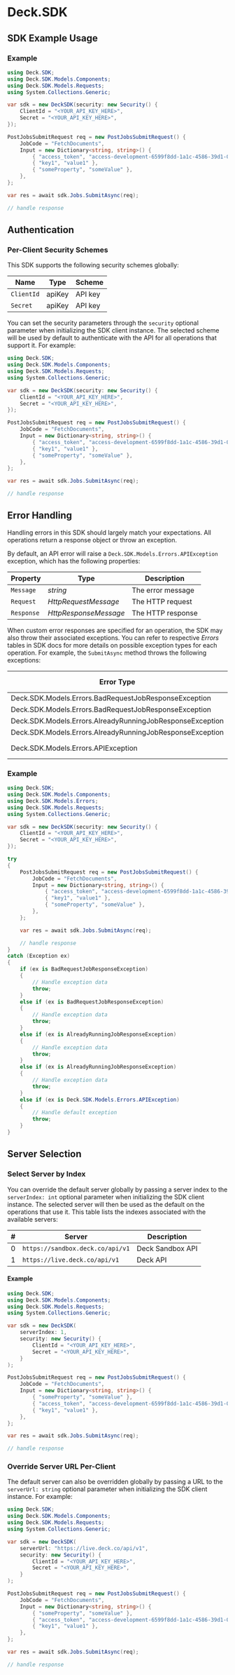 # Deck.SDK


<!-- Start SDK Example Usage [usage] -->
## SDK Example Usage

### Example

```csharp
using Deck.SDK;
using Deck.SDK.Models.Components;
using Deck.SDK.Models.Requests;
using System.Collections.Generic;

var sdk = new DeckSDK(security: new Security() {
    ClientId = "<YOUR_API_KEY_HERE>",
    Secret = "<YOUR_API_KEY_HERE>",
});

PostJobsSubmitRequest req = new PostJobsSubmitRequest() {
    JobCode = "FetchDocuments",
    Input = new Dictionary<string, string>() {
        { "access_token", "access-development-6599f8dd-1a1c-4586-39d1-08ddb97283f7" },
        { "key1", "value1" },
        { "someProperty", "someValue" },
    },
};

var res = await sdk.Jobs.SubmitAsync(req);

// handle response
```
<!-- End SDK Example Usage [usage] -->

<!-- Start Authentication [security] -->
## Authentication

### Per-Client Security Schemes

This SDK supports the following security schemes globally:

| Name       | Type   | Scheme  |
| ---------- | ------ | ------- |
| `ClientId` | apiKey | API key |
| `Secret`   | apiKey | API key |

You can set the security parameters through the `security` optional parameter when initializing the SDK client instance. The selected scheme will be used by default to authenticate with the API for all operations that support it. For example:
```csharp
using Deck.SDK;
using Deck.SDK.Models.Components;
using Deck.SDK.Models.Requests;
using System.Collections.Generic;

var sdk = new DeckSDK(security: new Security() {
    ClientId = "<YOUR_API_KEY_HERE>",
    Secret = "<YOUR_API_KEY_HERE>",
});

PostJobsSubmitRequest req = new PostJobsSubmitRequest() {
    JobCode = "FetchDocuments",
    Input = new Dictionary<string, string>() {
        { "access_token", "access-development-6599f8dd-1a1c-4586-39d1-08ddb97283f7" },
        { "key1", "value1" },
        { "someProperty", "someValue" },
    },
};

var res = await sdk.Jobs.SubmitAsync(req);

// handle response
```
<!-- End Authentication [security] -->

<!-- Start Error Handling [errors] -->
## Error Handling

Handling errors in this SDK should largely match your expectations. All operations return a response object or throw an exception.

By default, an API error will raise a `Deck.SDK.Models.Errors.APIException` exception, which has the following properties:

| Property      | Type                  | Description           |
|---------------|-----------------------|-----------------------|
| `Message`     | *string*              | The error message     |
| `Request`     | *HttpRequestMessage*  | The HTTP request      |
| `Response`    | *HttpResponseMessage* | The HTTP response     |

When custom error responses are specified for an operation, the SDK may also throw their associated exceptions. You can refer to respective *Errors* tables in SDK docs for more details on possible exception types for each operation. For example, the `SubmitAsync` method throws the following exceptions:

| Error Type                                                | Status Code | Content Type     |
| --------------------------------------------------------- | ----------- | ---------------- |
| Deck.SDK.Models.Errors.BadRequestJobResponseException     | 400         | application/json |
| Deck.SDK.Models.Errors.BadRequestJobResponseException     | 400         | text/json        |
| Deck.SDK.Models.Errors.AlreadyRunningJobResponseException | 409         | application/json |
| Deck.SDK.Models.Errors.AlreadyRunningJobResponseException | 409         | text/json        |
| Deck.SDK.Models.Errors.APIException                       | 4XX, 5XX    | \*/\*            |

### Example

```csharp
using Deck.SDK;
using Deck.SDK.Models.Components;
using Deck.SDK.Models.Errors;
using Deck.SDK.Models.Requests;
using System.Collections.Generic;

var sdk = new DeckSDK(security: new Security() {
    ClientId = "<YOUR_API_KEY_HERE>",
    Secret = "<YOUR_API_KEY_HERE>",
});

try
{
    PostJobsSubmitRequest req = new PostJobsSubmitRequest() {
        JobCode = "FetchDocuments",
        Input = new Dictionary<string, string>() {
            { "access_token", "access-development-6599f8dd-1a1c-4586-39d1-08ddb97283f7" },
            { "key1", "value1" },
            { "someProperty", "someValue" },
        },
    };

    var res = await sdk.Jobs.SubmitAsync(req);

    // handle response
}
catch (Exception ex)
{
    if (ex is BadRequestJobResponseException)
    {
        // Handle exception data
        throw;
    }
    else if (ex is BadRequestJobResponseException)
    {
        // Handle exception data
        throw;
    }
    else if (ex is AlreadyRunningJobResponseException)
    {
        // Handle exception data
        throw;
    }
    else if (ex is AlreadyRunningJobResponseException)
    {
        // Handle exception data
        throw;
    }
    else if (ex is Deck.SDK.Models.Errors.APIException)
    {
        // Handle default exception
        throw;
    }
}
```
<!-- End Error Handling [errors] -->

<!-- Start Server Selection [server] -->
## Server Selection

### Select Server by Index

You can override the default server globally by passing a server index to the `serverIndex: int` optional parameter when initializing the SDK client instance. The selected server will then be used as the default on the operations that use it. This table lists the indexes associated with the available servers:

| #   | Server                           | Description      |
| --- | -------------------------------- | ---------------- |
| 0   | `https://sandbox.deck.co/api/v1` | Deck Sandbox API |
| 1   | `https://live.deck.co/api/v1`    | Deck API         |

#### Example

```csharp
using Deck.SDK;
using Deck.SDK.Models.Components;
using Deck.SDK.Models.Requests;
using System.Collections.Generic;

var sdk = new DeckSDK(
    serverIndex: 1,
    security: new Security() {
        ClientId = "<YOUR_API_KEY_HERE>",
        Secret = "<YOUR_API_KEY_HERE>",
    }
);

PostJobsSubmitRequest req = new PostJobsSubmitRequest() {
    JobCode = "FetchDocuments",
    Input = new Dictionary<string, string>() {
        { "someProperty", "someValue" },
        { "access_token", "access-development-6599f8dd-1a1c-4586-39d1-08ddb97283f7" },
        { "key1", "value1" },
    },
};

var res = await sdk.Jobs.SubmitAsync(req);

// handle response
```

### Override Server URL Per-Client

The default server can also be overridden globally by passing a URL to the `serverUrl: string` optional parameter when initializing the SDK client instance. For example:
```csharp
using Deck.SDK;
using Deck.SDK.Models.Components;
using Deck.SDK.Models.Requests;
using System.Collections.Generic;

var sdk = new DeckSDK(
    serverUrl: "https://live.deck.co/api/v1",
    security: new Security() {
        ClientId = "<YOUR_API_KEY_HERE>",
        Secret = "<YOUR_API_KEY_HERE>",
    }
);

PostJobsSubmitRequest req = new PostJobsSubmitRequest() {
    JobCode = "FetchDocuments",
    Input = new Dictionary<string, string>() {
        { "someProperty", "someValue" },
        { "access_token", "access-development-6599f8dd-1a1c-4586-39d1-08ddb97283f7" },
        { "key1", "value1" },
    },
};

var res = await sdk.Jobs.SubmitAsync(req);

// handle response
```
<!-- End Server Selection [server] -->

<!-- Placeholder for Future Speakeasy SDK Sections -->